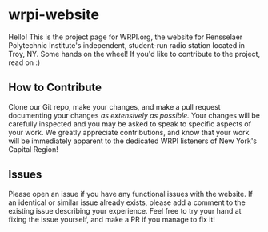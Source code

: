 # wrpi-website
Hello! This is the project page for WRPI.org, the website for Rensselaer Polytechnic Institute's independent, student-run radio station
located in Troy, NY. Some hands on the wheel! If you'd like to contribute to the project, read on :)

## How to Contribute
Clone our Git repo, make your changes, and make a pull request documenting your changes *as extensively as possible.* Your changes will
be carefully inspected and you may be asked to speak to specific aspects of your work. We greatly appreciate contributions, and know
that your work will be immediately apparent to the dedicated WRPI listeners of New York's Capital Region!

## Issues
Please open an issue if you have any functional issues with the website. If an identical or similar issue already exists, please add a 
comment to the existing issue describing your experience. Feel free to try your hand at fixing the issue yourself, and make a PR if you
manage to fix it!
